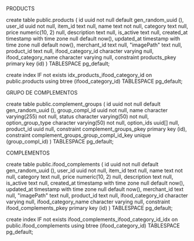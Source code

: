 PRODUCTS

create table public.products (
  id uuid not null default gen_random_uuid (),
  user_id uuid not null,
  item_id text null,
  name text not null,
  category text null,
  price numeric(10, 2) null,
  description text null,
  is_active text null,
  created_at timestamp with time zone null default now(),
  updated_at timestamp with time zone null default now(),
  merchant_id text null,
  "imagePath" text null,
  product_id text null,
  ifood_category_id character varying null,
  ifood_category_name character varying null,
  constraint products_pkey primary key (id)
) TABLESPACE pg_default;

create index IF not exists idx_products_ifood_category_id on public.products using btree (ifood_category_id) TABLESPACE pg_default;

GRUPO DE COMPLEMENTOS

create table public.complement_groups (
  id uuid not null default gen_random_uuid (),
  group_compl_id uuid not null,
  name character varying(255) not null,
  status character varying(50) not null,
  option_group_type character varying(50) not null,
  option_ids uuid[] null,
  product_id uuid null,
  constraint complement_groups_pkey primary key (id),
  constraint complement_groups_group_compl_id_key unique (group_compl_id)
) TABLESPACE pg_default;

COMPLEMENTOS

create table public.ifood_complements (
  id uuid not null default gen_random_uuid (),
  user_id uuid not null,
  item_id text null,
  name text not null,
  category text null,
  price numeric(10, 2) null,
  description text null,
  is_active text null,
  created_at timestamp with time zone null default now(),
  updated_at timestamp with time zone null default now(),
  merchant_id text null,
  "imagePath" text null,
  product_id text null,
  ifood_category_id character varying null,
  ifood_category_name character varying null,
  constraint ifood_complements_pkey primary key (id)
) TABLESPACE pg_default;

create index IF not exists ifood_complements_ifood_category_id_idx on public.ifood_complements using btree (ifood_category_id) TABLESPACE pg_default;
